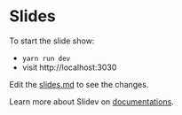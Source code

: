 # Slides

To start the slide show:

-   `yarn run dev`
-   visit http://localhost:3030

Edit the [slides.md](./slides.md) to see the changes.

Learn more about Slidev on [documentations](https://sli.dev/).
